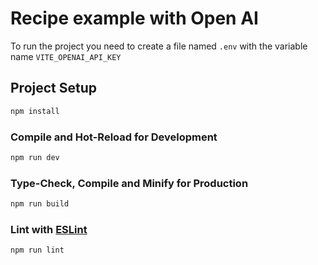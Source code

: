 # Recipe example with Open AI

To run the project you need to create a file named `.env` with the variable name `VITE_OPENAI_API_KEY`

## Project Setup

```sh
npm install
```

### Compile and Hot-Reload for Development

```sh
npm run dev
```

### Type-Check, Compile and Minify for Production

```sh
npm run build
```

### Lint with [ESLint](https://eslint.org/)

```sh
npm run lint
```
